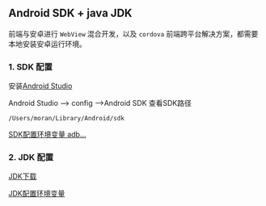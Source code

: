 ## Android SDK + java JDK

前端与安卓进行 `WebView` 混合开发，以及 `cordova` 前端跨平台解决方案，都需要本地安装安卓运行环境。

### 1. SDK 配置

安装[Android Studio](https://developer.android.com/studio/)

Android Studio --> config -->Android SDK 查看SDK路径

`/Users/moran/Library/Android/sdk`

[SDK配置环境变量 adb...](https://blog.csdn.net/maoxinwen1/article/details/80113470)

### 2. JDK 配置

[JDK下载](https://www.oracle.com/java/technologies/javase-jdk13-downloads.html)

[JDK配置环境变量](https://blog.csdn.net/vvv_110/article/details/72897142)